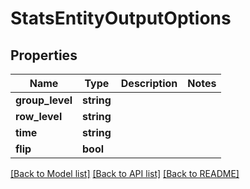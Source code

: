 # StatsEntityOutputOptions

## Properties
Name | Type | Description | Notes
------------ | ------------- | ------------- | -------------
**group_level** | **string** |  | 
**row_level** | **string** |  | 
**time** | **string** |  | 
**flip** | **bool** |  | 

[[Back to Model list]](../README.md#documentation-for-models) [[Back to API list]](../README.md#documentation-for-api-endpoints) [[Back to README]](../README.md)


